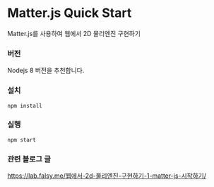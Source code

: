 # Matter.js Quick Start
Matter.js를 사용하여 웹에서 2D 물리엔진 구현하기

### 버전
Nodejs 8 버전을 추천합니다.

### 설치
```
npm install
```

### 실행
```
npm start
```

### 관련 블로그 글
https://lab.falsy.me/웹에서-2d-물리엔진-구현하기-1-matter-js-시작하기/